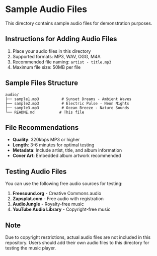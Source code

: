 # Sample Audio Files

This directory contains sample audio files for demonstration purposes.

## Instructions for Adding Audio Files

1. Place your audio files in this directory
2. Supported formats: MP3, WAV, OGG, M4A
3. Recommended file naming: `artist - title.mp3`
4. Maximum file size: 50MB per file

## Sample Files Structure

```
audio/
├── sample1.mp3          # Sunset Dreams - Ambient Waves
├── sample2.mp3          # Electric Pulse - Neon Nights  
├── sample3.mp3          # Ocean Breeze - Nature Sounds
└── README.md           # This file
```

## File Recommendations

- **Quality**: 320kbps MP3 or higher
- **Length**: 3-6 minutes for optimal testing
- **Metadata**: Include artist, title, and album information
- **Cover Art**: Embedded album artwork recommended

## Testing Audio Files

You can use the following free audio sources for testing:

1. **Freesound.org** - Creative Commons audio
2. **Zapsplat.com** - Free audio with registration
3. **AudioJungle** - Royalty-free music
4. **YouTube Audio Library** - Copyright-free music

## Note

Due to copyright restrictions, actual audio files are not included in this repository. 
Users should add their own audio files to this directory for testing the music player.
